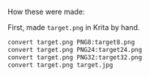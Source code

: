How these were made:

First, made `target.png` in Krita by hand.

```sh
convert target.png PNG8:target8.png
convert target.png PNG24:target24.png
convert target.png PNG32:target32.png
convert target.png target.jpg
```
